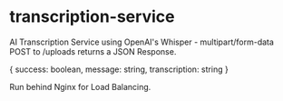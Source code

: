 # transcription-service
AI Transcription Service using OpenAI's Whisper - multipart/form-data POST to /uploads returns a JSON Response.

{
 success: boolean,
 message: string,
 transcription: string
}

Run behind Nginx for Load Balancing.
